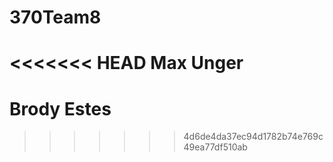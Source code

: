 # 370Team8
<<<<<<< HEAD
Max Unger
=======
# Brody Estes
>>>>>>> 4d6de4da37ec94d1782b74e769c49ea77df510ab
